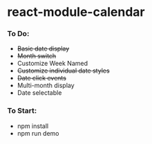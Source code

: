 # react-module-calendar


### To Do:
* ~~Basic date display~~
* ~~Month switch~~
* Customize Week Named
* ~~Customize individual date styles~~
* ~~Date click events~~
* Multi-month display
* Date selectable


### To Start:
* npm install
* npm run demo